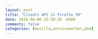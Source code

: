 ```yaml
---
layout: post
title: "Clients API in Firefox 59"
date: 2018-04-06 22:50:36 -0400
comments: false
categories: [mozilla,serviceworker,dom]
---
```

